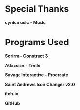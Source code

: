 # Special Thanks

**cynicmusic - Music**

# Programs Used

**Scrirra - Construct 3**

**Atlassian - Trello**

**Savage Interactive - Procreate**

**Saint Andrews Icon Changer v2.0**

**itch.io**

**GitHub**
